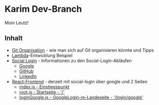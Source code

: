 # Karim Dev-Branch
Moin Leutz!

## Inhalt
- [Git Organisation](./git_strategie.md) - wie man sich auf Git organisieren könnte und Tipps
- [Lambda](./lambda-entwicklung-beispiel/Lambda-Entwicklung.md)-Entwicklung Beispiel
- [Social Login](./login) - Informationen zu den Social-Login-Abläufen
    - [Google](./login-infos/google_auth.md)
    - [GitHub](./login-infos/github_auth.md)
    - [LinkedIn](./login-infos/linkedIn_auth.md)
- [React-Frontend](./frontend-server) - derzeit mit social-login über google und 2 Seiten
    - [index.js - Einstiegspunkt](./frontend-server/client/src/index.js)
    - [root.js - Startseite - '/'](./frontend-server/client/src/routes/root.js)
    - [loginGoogle.js - GoogleLogin-re-Landeseite - '/login/google' ](./frontend-server/client/src/routes/loginGoogle.js)
